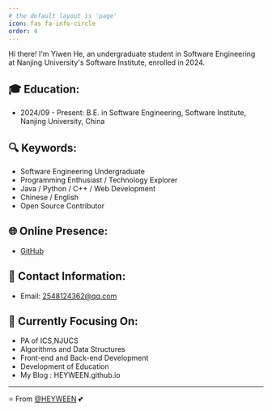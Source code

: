```yaml
---
# the default layout is 'page'
icon: fas fa-info-circle
order: 4
---
```


Hi there! I'm Yiwen He, an undergraduate student in Software Engineering at Nanjing University's Software Institute, enrolled in 2024.

## 🎓 Education:
- 2024/09 - Present: B.E. in Software Engineering, Software Institute, Nanjing University, China

## 🔍 Keywords:

* Software Engineering Undergraduate
* Programming Enthusiast / Technology Explorer
* Java / Python / C++ / Web Development
* Chinese / English
* Open Source Contributor

## 🌐 Online Presence:

* [GitHub](https://github.com/HEYWEEN)
  

## 📧 Contact Information:

* Email: [2548124362@qq.com](mailto:2548124362@qq.com)

## 🚀 Currently Focusing On:

* PA of ICS,NJUCS
* Algorithms and Data Structures
* Front-end and Back-end Development
* Development of Education
* My Blog : HEYWEEN.github.io

---
⭐️ From [@HEYWEEN](https://github.com/HEYWEEN) 💕

